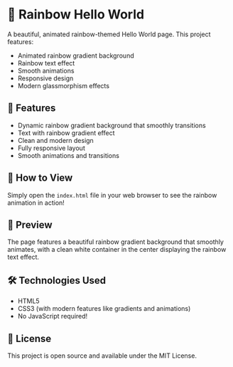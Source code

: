 # 🌈 Rainbow Hello World

A beautiful, animated rainbow-themed Hello World page. This project features:

- Animated rainbow gradient background
- Rainbow text effect
- Smooth animations
- Responsive design
- Modern glassmorphism effects

## 🎨 Features

- Dynamic rainbow gradient background that smoothly transitions
- Text with rainbow gradient effect
- Clean and modern design
- Fully responsive layout
- Smooth animations and transitions

## 🚀 How to View

Simply open the `index.html` file in your web browser to see the rainbow animation in action!

## 💫 Preview

The page features a beautiful rainbow gradient background that smoothly animates, with a clean white container in the center displaying the rainbow text effect.

## 🛠️ Technologies Used

- HTML5
- CSS3 (with modern features like gradients and animations)
- No JavaScript required!

## 📝 License

This project is open source and available under the MIT License. 